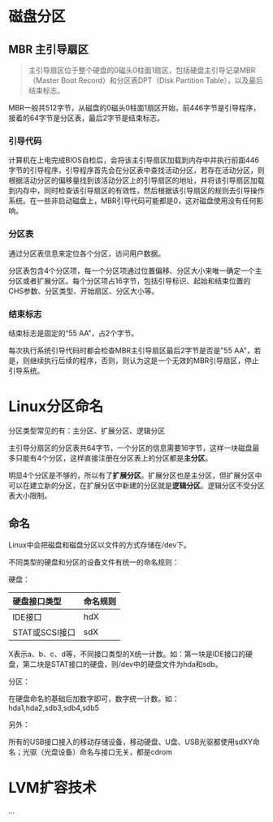 # 磁盘分区 #

## MBR 主引导扇区 ##

> 主引导扇区位于整个硬盘的0磁头0柱面1扇区，包括硬盘主引导记录MBR（Master Boot Record）和分区表DPT（Disk Partition Table），以及最后结束标志。

MBR一般共512字节，从磁盘的0磁头0柱面1扇区开始，前446字节是引导程序，接着的64字节是分区表，最后2字节是结束标志。

### 引导代码 ###
计算机在上电完成BIOS自检后，会将该主引导扇区加载到内存中并执行前面446字节的引导程序，引导程序首先会在分区表中查找活动分区，若存在活动分区，则根据活动分区的偏移量找到该活动分区上的引导扇区的地址，并将该引导扇区加载到内存中，同时检查该引导扇区的有效性，然后根据该引导扇区的规则去引导操作系统。在一些非启动磁盘上，MBR引导代码可能都是0，这对磁盘使用没有任何影响。

### 分区表 ###
通过分区表信息来定位各个分区，访问用户数据。

分区表包含4个分区项，每一个分区项通过位置偏移、分区大小来唯一确定一个主分区或者扩展分区。每个分区项占16字节，包括引导标识、起始和结束位置的CHS参数、分区类型、开始扇区、分区大小等。

### 结束标志 ###
结束标志是固定的“55 AA”，占2个字节。

每次执行系统引导代码时都会检查MBR主引导扇区最后2字节是否是"55 AA"，若是，则继续执行后续的程序，否则，则认为这是一个无效的MBR引导扇区，停止引导系统。


# Linux分区命名 #

分区类型常见的有：主分区、扩展分区、逻辑分区

主引导分扇区的分区表共64字节，一个分区的信息需要16字节，这样一块磁盘最多只能有4个分区，这样直接注册在分区表上的分区都是**主分区**。

明显4个分区是不够的，所以有了**扩展分区**。扩展分区也是主分区，但扩展分区中可以在建立新的分区，在扩展分区中新建的分区就是**逻辑分区**。逻辑分区不受分区表大小限制。


## 命名 ##
Linux中会把磁盘和磁盘分区以文件的方式存储在/dev下。

不同类型的硬盘和分区的设备文件有统一的命名规则：

硬盘：

| 硬盘接口类型      | 命名规则     |
| :------------ | :----------- |
| IDE接口       | hdX      |
| STAT或SCSI接口     |  sdX      |
X表示a、b、c、d等，不同接口类型的X统一计数。如：第一块是IDE接口的硬盘，第二块是STAT接口的硬盘，则/dev中的硬盘文件为hda和sdb。

分区：

在硬盘命名的基础后加数字即可，数字统一计数。如：hda1,hda2,sdb3,sdb4,sdb5

另外：

所有的USB接口接入的移动存储设备，移动硬盘、U盘、USB光驱都使用sdXY命名；光驱（光盘设备）命名与接口无关，都是cdrom


# LVM扩容技术 #
...
